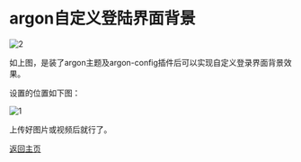 # argon自定义登陆界面背景

![2](https://user-images.githubusercontent.com/73426989/153214267-5c1c79ca-d6ad-4a1d-82c3-6563aeb84058.png)            

如上图，是装了argon主题及argon-config插件后可以实现自定义登录界面背景效果。      

设置的位置如下图：          

![1](https://user-images.githubusercontent.com/73426989/153214586-7fb34f9f-e868-49e9-9ded-3ba1a54ae5e3.png)            

上传好图片或视频后就行了。                    

[返回主页](https://boduoyejieyi666.github.io/whonolikeboduoyejieyi/)             


